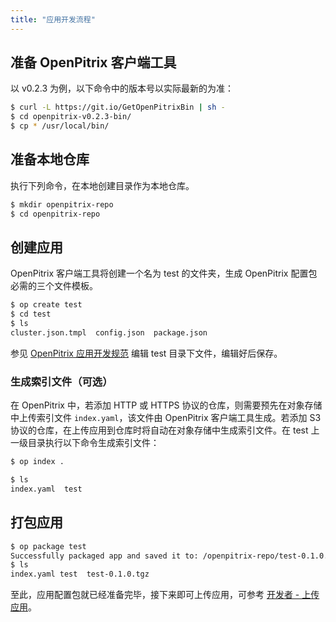 ```yaml
---
title: "应用开发流程"
---
```


## 准备 OpenPitrix 客户端工具

以 v0.2.3 为例，以下命令中的版本号以实际最新的为准：

```bash
$ curl -L https://git.io/GetOpenPitrixBin | sh -
$ cd openpitrix-v0.2.3-bin/
$ cp * /usr/local/bin/
```

<!-- $ curl -L https://git.io/GetOpenPitrixBin | OPENPITRIX_VERSION=0.1.0 SYSTEM=linux sh -
$ cd openpitrix-v0.4.0-*-bin/
$ cp op opctl /usr/local/bin/ -->

## 准备本地仓库

执行下列命令，在本地创建目录作为本地仓库。

```bash
$ mkdir openpitrix-repo
$ cd openpitrix-repo
```

## 创建应用

OpenPitrix 客户端工具将创建一个名为 test 的文件夹，生成 OpenPitrix 配置包必需的三个文件模板。

```bash
$ op create test
$ cd test 
$ ls
cluster.json.tmpl  config.json  package.json
```

参见 [OpenPitrix 应用开发规范](../openpitrix-specification) 编辑 test 目录下文件，编辑好后保存。

### 生成索引文件（可选）

在 OpenPitrix 中，若添加 HTTP 或 HTTPS 协议的仓库，则需要预先在对象存储中上传索引文件 `index.yaml`，该文件由 OpenPitrix 客户端工具生成。若添加 S3 协议的仓库，在上传应用到仓库时将自动在对象存储中生成索引文件。在 test 上一级目录执行以下命令生成索引文件：

```bash
$ op index .

$ ls
index.yaml  test
```

## 打包应用

```bash
$ op package test
Successfully packaged app and saved it to: /openpitrix-repo/test-0.1.0.tgz
$ ls
index.yaml test  test-0.1.0.tgz

```

至此，应用配置包就已经准备完毕，接下来即可上传应用，可参考 [开发者 - 上传应用](../getting-start/developer-quick-start)。





